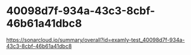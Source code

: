 # 40098d7f-934a-43c3-8cbf-46b61a41dbc8
https://sonarcloud.io/summary/overall?id=examly-test_40098d7f-934a-43c3-8cbf-46b61a41dbc8
